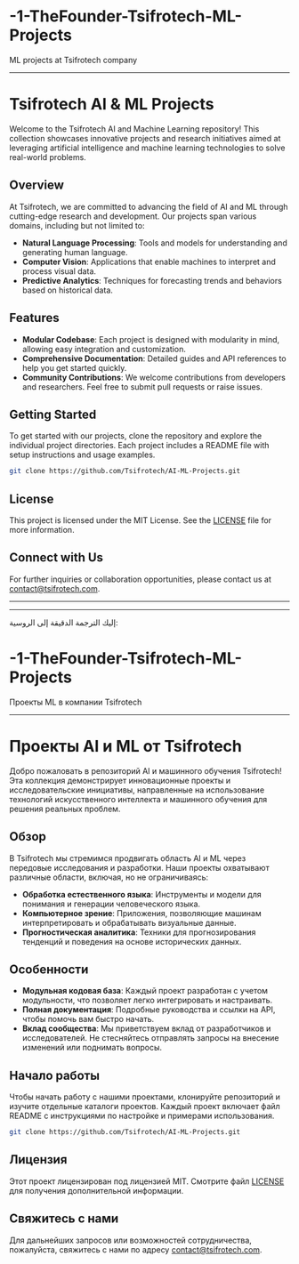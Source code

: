 # -1-TheFounder-Tsifrotech-ML-Projects
ML projects at Tsifrotech company

---

# Tsifrotech AI & ML Projects

Welcome to the Tsifrotech AI and Machine Learning repository! This collection showcases innovative projects and research initiatives aimed at leveraging artificial intelligence and machine learning technologies to solve real-world problems.

## Overview

At Tsifrotech, we are committed to advancing the field of AI and ML through cutting-edge research and development. Our projects span various domains, including but not limited to:

- **Natural Language Processing**: Tools and models for understanding and generating human language.
- **Computer Vision**: Applications that enable machines to interpret and process visual data.
- **Predictive Analytics**: Techniques for forecasting trends and behaviors based on historical data.

## Features

- **Modular Codebase**: Each project is designed with modularity in mind, allowing easy integration and customization.
- **Comprehensive Documentation**: Detailed guides and API references to help you get started quickly.
- **Community Contributions**: We welcome contributions from developers and researchers. Feel free to submit pull requests or raise issues.

## Getting Started

To get started with our projects, clone the repository and explore the individual project directories. Each project includes a README file with setup instructions and usage examples.

```bash
git clone https://github.com/Tsifrotech/AI-ML-Projects.git
```

## License

This project is licensed under the MIT License. See the [LICENSE](LICENSE) file for more information.

## Connect with Us

For further inquiries or collaboration opportunities, please contact us at [contact@tsifrotech.com](mailto:contact@tsifrotech.com).


---
---
إليك الترجمة الدقيقة إلى الروسية:

# -1-TheFounder-Tsifrotech-ML-Projects
Проекты ML в компании Tsifrotech

---

# Проекты AI и ML от Tsifrotech

Добро пожаловать в репозиторий AI и машинного обучения Tsifrotech! Эта коллекция демонстрирует инновационные проекты и исследовательские инициативы, направленные на использование технологий искусственного интеллекта и машинного обучения для решения реальных проблем.

## Обзор

В Tsifrotech мы стремимся продвигать область AI и ML через передовые исследования и разработки. Наши проекты охватывают различные области, включая, но не ограничиваясь:

- **Обработка естественного языка**: Инструменты и модели для понимания и генерации человеческого языка.
- **Компьютерное зрение**: Приложения, позволяющие машинам интерпретировать и обрабатывать визуальные данные.
- **Прогностическая аналитика**: Техники для прогнозирования тенденций и поведения на основе исторических данных.

## Особенности

- **Модульная кодовая база**: Каждый проект разработан с учетом модульности, что позволяет легко интегрировать и настраивать.
- **Полная документация**: Подробные руководства и ссылки на API, чтобы помочь вам быстро начать.
- **Вклад сообщества**: Мы приветствуем вклад от разработчиков и исследователей. Не стесняйтесь отправлять запросы на внесение изменений или поднимать вопросы.

## Начало работы

Чтобы начать работу с нашими проектами, клонируйте репозиторий и изучите отдельные каталоги проектов. Каждый проект включает файл README с инструкциями по настройке и примерами использования.

```bash
git clone https://github.com/Tsifrotech/AI-ML-Projects.git
```

## Лицензия

Этот проект лицензирован под лицензией MIT. Смотрите файл [LICENSE](LICENSE) для получения дополнительной информации.

## Свяжитесь с нами

Для дальнейших запросов или возможностей сотрудничества, пожалуйста, свяжитесь с нами по адресу [contact@tsifrotech.com](mailto:contact@tsifrotech.com).
